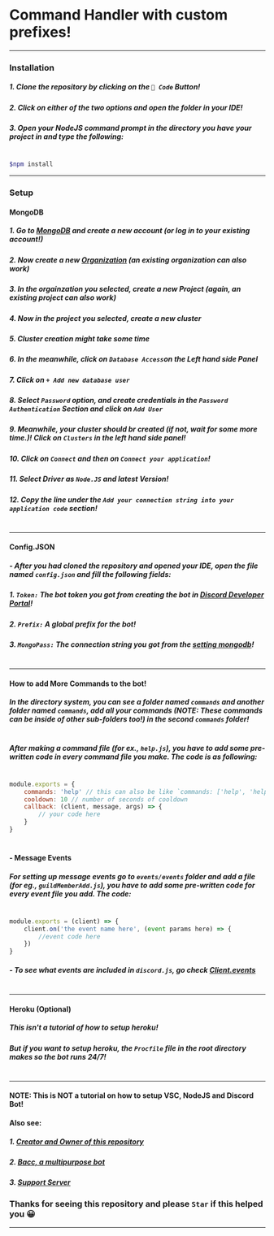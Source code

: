# Command Handler with custom prefixes!
---
### Installation
##### 1. Clone the repository by clicking on the `🔻 Code` Button!
##### 2. Click on either of the two options and open the folder in your IDE!
##### 3. Open your NodeJS command prompt in the directory you have your project in and type the following:
#
```sh
$npm install
```
---
### Setup

#### MongoDB
##### 1. Go to [MongoDB] and create a new account (or log in to your existing account!)
##### 2. Now create a new [Organization] (an existing organization can also work)
##### 3. In the orgainzation you selected, create a new Project (again, an existing project can also work)
##### 4. Now in the project you selected, create a new cluster
##### 5. Cluster creation might take some time
##### 6. In the meanwhile, click on `Database Access`on the Left hand side Panel
##### 7. Click on `+ Add new database user`
##### 8. Select `Password` option, and create credentials in the `Password Authentication` Section and click on `Add User`
##### 9. Meanwhile, your cluster should br created (if not, wait for some more time.)! Click on `Clusters` in the left hand side panel!
##### 10. Click on `Connect` and then on `Connect your application`!
##### 11. Select Driver as `Node.JS` and latest Version!
##### 12. Copy the line under the `Add your connection string into your application code` section!
#
---
#### Config.JSON
##### - After you had cloned the repository and opened your IDE, open the file named `config.json` and fill the following fields: 
##### 1. `Token:` The bot token you got from creating the bot in [Discord Developer Portal]!
##### 2. `Prefix:` A global prefix for the bot!
##### 3. `MongoPass:` The connection string you got from the [setting mongodb]!
#
---
#### How to add More Commands to the bot!
##### In the directory system, you can see a folder named `commands` and another folder named `commands`, add all your commands (NOTE: These **commands** can be inside of other sub-folders too!) in the second `commands` folder!
#
##### After making a command file (for ex., `help.js`), you have to add some pre-written code in every command file you make. The code is as following:
#
```js
module.exports = {
    commands: 'help' // this can also be like `commands: ['help', 'helps'] which can make the command trigger even if you say helps
    cooldown: 10 // number of seconds of cooldown
    callback: (client, message, args) => {
        // your code here
    }
}
```
#
#### - Message Events
##### For setting up message events go to `events/events` folder and add a file (for eg., `guildMemberAdd.js`), you have to add some pre-written code for every event file you add. The code:
#
```js
module.exports = (client) => {
    client.on('the event name here', (event params here) => {
        //event code here
    })
}
```
##### - To see what events are included in `discord.js`, go check [Client.events]
#
---
#### Heroku (Optional)
##### This isn't a tutorial of how to setup heroku!
##### But if you want to setup heroku, the `Procfile` file in the root directory makes so the bot runs 24/7!
#
---
#### NOTE: This is NOT a tutorial on how to setup VSC, NodeJS and Discord Bot!
#### Also see:
##### 1. [Creator and Owner of this repository]
##### 2. [Bacc, a multipurpose bot]
##### 3. [Support Server]

### Thanks for seeing this repository and please `Star` if this helped you 😀
---
[setting mongodb]: <https://github.com/AaryanKhClasses/a#mongodb>
[MongoDB]: <https://www.mongodb.com/>
[Organization]: <https://cloud.mongodb.com/v2#/preferences/organizations/create>
[Discord Developer Portal]: <https://discord.com/developers/applications/>
[Creator and Owner of this repository]: <https://github.com/AaryanKhClasses>
[Bacc, a multipurpose bot]: <https://github.com/AaryanKhClasses/Bacc>
[Support Server]: <https://dsc.gg/bacc>
[Client.events]: <>